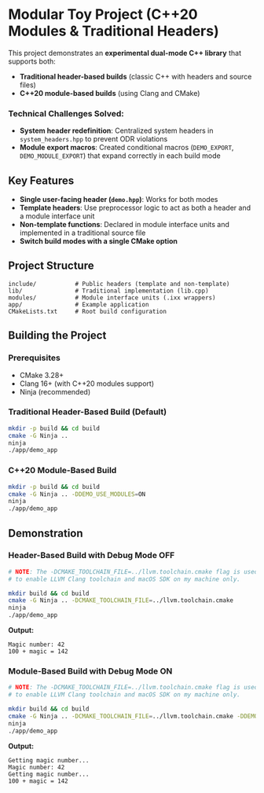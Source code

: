 # Modular Toy Project (C++20 Modules & Traditional Headers)

This project demonstrates an **experimental dual-mode C++ library** that supports both:
- **Traditional header-based builds** (classic C++ with headers and source files)
- **C++20 module-based builds** (using Clang and CMake)

### Technical Challenges Solved:
- **System header redefinition**: Centralized system headers in `system_headers.hpp` to prevent ODR violations
- **Module export macros**: Created conditional macros (`DEMO_EXPORT`, `DEMO_MODULE_EXPORT`) that expand correctly in each build mode

## Key Features
- **Single user-facing header (`demo.hpp`)**: Works for both modes
- **Template headers**: Use preprocessor logic to act as both a header and a module interface unit
- **Non-template functions**: Declared in module interface units and implemented in a traditional source file
- **Switch build modes with a single CMake option**

## Project Structure
```
include/           # Public headers (template and non-template)
lib/               # Traditional implementation (lib.cpp)
modules/           # Module interface units (.ixx wrappers)
app/               # Example application
CMakeLists.txt     # Root build configuration
```

## Building the Project

### Prerequisites
- CMake 3.28+
- Clang 16+ (with C++20 modules support)
- Ninja (recommended)

### Traditional Header-Based Build (Default)
```sh
mkdir -p build && cd build
cmake -G Ninja ..
ninja
./app/demo_app
```

### C++20 Module-Based Build
```sh
mkdir -p build && cd build
cmake -G Ninja .. -DDEMO_USE_MODULES=ON
ninja
./app/demo_app
```

## Demonstration

### Header-Based Build with Debug Mode OFF
```sh
# NOTE: The -DCMAKE_TOOLCHAIN_FILE=../llvm.toolchain.cmake flag is used here
# to enable LLVM Clang toolchain and macOS SDK on my machine only. 

mkdir build && cd build
cmake -G Ninja .. -DCMAKE_TOOLCHAIN_FILE=../llvm.toolchain.cmake
ninja
./app/demo_app
```

**Output:**
```
Magic number: 42
100 + magic = 142
```

### Module-Based Build with Debug Mode ON
```sh
# NOTE: The -DCMAKE_TOOLCHAIN_FILE=../llvm.toolchain.cmake flag is used here
# to enable LLVM Clang toolchain and macOS SDK on my machine only. 

mkdir build && cd build
cmake -G Ninja .. -DCMAKE_TOOLCHAIN_FILE=../llvm.toolchain.cmake -DDEMO_USE_MODULES=ON -DDEMO_DEBUG=ON
ninja
./app/demo_app
```

**Output:**
```
Getting magic number...
Magic number: 42
Getting magic number...
100 + magic = 142
```